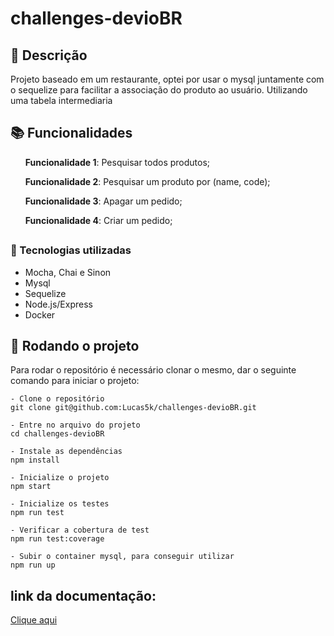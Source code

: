 # challenges-devioBR

## :memo: Descrição
Projeto baseado em um restaurante, optei por usar o mysql juntamente com o sequelize para facilitar a associação do produto ao usuário. Utilizando uma tabela intermediaria


## :books: Funcionalidades
<ol><b>Funcionalidade 1</b>: Pesquisar todos produtos;</ol>
<ol><b>Funcionalidade 2</b>: Pesquisar um produto por (name, code);</ol>
<ol><b>Funcionalidade 3</b>: Apagar um pedido;</ol>
<ol><b>Funcionalidade 4</b>: Criar um pedido;</ol>


## <h3>:wrench: Tecnologias utilizadas</h3>
- Mocha, Chai e Sinon
- Mysql
- Sequelize
- Node.js/Express
- Docker

## :rocket: Rodando o projeto
Para rodar o repositório é necessário clonar o mesmo, dar o seguinte comando para iniciar o projeto:
```
- Clone o repositório
git clone git@github.com:Lucas5k/challenges-devioBR.git

- Entre no arquivo do projeto
cd challenges-devioBR

- Instale as dependências
npm install

- Inicialize o projeto
npm start

- Inicialize os testes
npm run test

- Verificar a cobertura de test
npm run test:coverage

- Subir o container mysql, para conseguir utilizar
npm run up

```
## link da documentação:

<a href="https://documenter.getpostman.com/view/25184771/2s935mtRAQ">Clique aqui</a><p></p>

